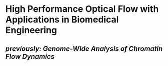 # High Performance Optical Flow with Applications in Biomedical Engineering  
*previously: **Genome-Wide Analysis of Chromatin Flow Dynamics***  
---  

